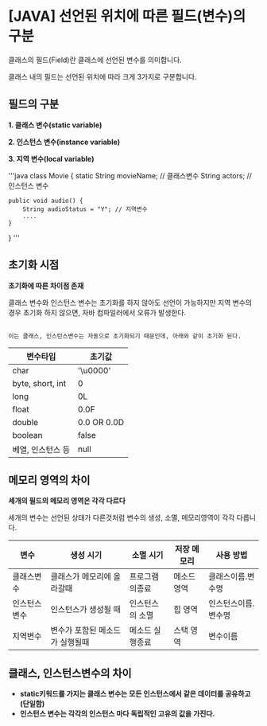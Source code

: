 # [JAVA] 선언된 위치에 따른 필드(변수)의 구분

클래스의 필드(Field)란 클래스에 선언된 변수를 의미합니다. 

클래스 내의 필드는 선언된 위치에 따라 크게 3가지로 구분합니다. 

## 필드의 구분 
__1. 클래스 변수(static variable)__

__2. 인스턴스 변수(instance variable)__

__3. 지역 변수(local variable)__

'''java
class Movie {
    static String movieName; // 클래스변수 
    String actors; // 인스턴스 변수

    public void audio() {
        String audioStatus = "Y"; // 지역변수
        ....
    }
}
'''

## 초기화 시점 
__초기화에 따른 차이점 존재__

클래스 변수와 인스턴스 변수는 초기화를 하지 않아도 선언이 가능하지만 지역 변수의 경우 초기화 하지 않으면, 자바 컴파일러에서 오류가 발생한다.
<pre><code>
이는 클래스, 인스턴스변수는 자동으로 초기화되기 때문인데, 아래와 같이 초기화 된다.
</pre></code>
|변수타입|초기값|
|---|---|
|char|'\u0000'|
|byte, short, int|0|
|long|0L|
|float|0.0F|
|double|0.0 OR 0.0D|
|boolean|false|
|베열, 인스턴스 등|null|

## 메모리 영역의 차이
__세개의 필드의 메모리 영역은 각각 다르다__

세개의 변수는 선언된 상태가 다른것처럼 변수의 생성, 소멸, 메모리영역이 각각 다릅니다. 

|변수|생성 시기|소멸 시기|저장 메모리|사용 방법|
|---|---|---|---|---|
|클래스변수|클래스가 메모리에 올라갈때|프로그램의종료|메소드 영역|클래스이름.변수명|
|인스턴스변수|인스턴스가 생성될 때|인스턴스의 소멸|힙 영역|인스턴스이름.변수명|
|지역변수|변수가 포함된 메소드가 실행될때|메소드 실행종료|스택  영역|변수이름|


## 클래스, 인스턴스변수의 차이
* __static키워드를 가지는 클래스 변수는 모든 인스턴스에서 같은 데이터를 공유하고(단일함)__
* __인스턴스 변수는 각각의 인스턴스 마다 독립적인 고유의 값을 가진다.__